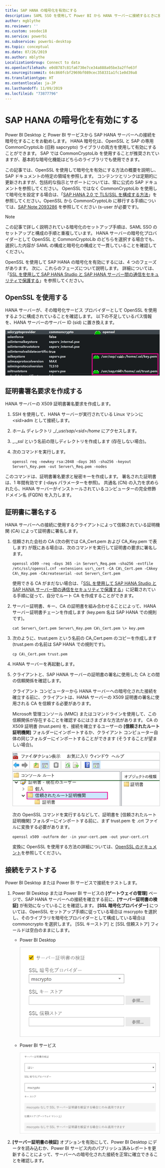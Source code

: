 ```yaml
---
title: SAP HANA の暗号化を有効にする
description: SAML SSO を使用して Power BI から HANA サーバーに接続するときに接続を暗号化する方法について説明します。
author: mgblythe
ms.reviewer: ''
ms.custom: seodec18
ms.service: powerbi
ms.subservice: powerbi-desktop
ms.topic: conceptual
ms.date: 07/26/2019
ms.author: mblythe
LocalizationGroup: Connect to data
ms.openlocfilehash: e0d8787c81fa6730e7ce34a888a05be3a2ffe63f
ms.sourcegitcommit: 64c860fcbf2969bf089cec358331a1fc1e0d39a8
ms.translationtype: HT
ms.contentlocale: ja-JP
ms.lasthandoff: 11/09/2019
ms.locfileid: "73877796"
---
```

# <a name="enable-encryption-for-sap-hana"></a>SAP HANA の暗号化を有効にする

Power BI Desktop と Power BI サービスから SAP HANA サーバーへの接続を暗号化することをお勧めします。 HANA 暗号化は、OpenSSL と SAP の専用 CommonCryptoLib (旧称 sapcrypto) ライブラリの両方を使用して有効にすることができます。 SAP では CommonCryptoLib を使用することが推奨されていますが、基本的な暗号化機能はどちらのライブラリでも使用できます。

この記事では、OpenSSL を使用して暗号化を有効にする方法の概要を説明し、SAP ドキュメントの特定の領域を参照します。 コンテンツとリンクは定期的に更新されますが、包括的な指示とサポートについては、常に公式の SAP ドキュメントを参照してください。 OpenSSL ではなく CommonCryptoLib を使用して暗号化を設定する場合は、「[SAP HANA 2.0 で TLS/SSL を構成する方法](https://blogs.sap.com/2018/11/13/how-to-configure-tlsssl-in-sap-hana-2.0/)」を参照してください。OpenSSL から CommonCryptoLib に移行する手順については、[SAP Note 2093286](https://launchpad.support.sap.com/#/notes/2093286) を参照してください (s-user が必要です)。

> [!NOTE]
> この記事で詳しく説明されている暗号化のセットアップ手順は、SAML SSO のセットアップと構成の手順と重複しています。 HANA サーバーの暗号化プロバイダーとして OpenSSL と CommonCryptoLib のどちらを選択する場合でも、選択した内容が SAML の構成と暗号化の構成とで一貫していることを確認してください。

OpenSSL を使用して SAP HANA の暗号化を有効にするには、4 つのフェーズがあります。 次に、これらのフェーズについて説明します。  詳細については、「[SSL を使用して SAP HANA Studio と SAP HANA サーバー間の通信をセキュリティで保護する](https://blogs.sap.com/2015/09/28/securing-the-communication-between-sap-hana-studio-and-sap-hana-server-through-ssl/)」を参照してください。

## <a name="use-openssl"></a>OpenSSL を使用する

HANA サーバーが、その暗号化サービス プロバイダーとして OpenSSL を使用するように構成されていることを確認します。 以下の不足しているパス情報を、HANA サーバーのサーバー ID (sid) に置き換えます。

![OpenSSL 暗号化サービス プロバイダー](media/desktop-sap-hana-encryption/ssl-crypto-provider.png)

## <a name="create-a-certificate-signing-request"></a>証明書署名要求を作成する

HANA サーバーの X509 証明書署名要求を作成します。

1. SSH を使用して、HANA サーバーが実行されている Linux マシンに \<sid\>adm として接続します。

1. ホーム ディレクトリ _/__usr/sap/\<sid\>/home_ にアクセスします。

1. _.__ssl_ という名前の隠しディレクトリを作成します (存在しない場合)。

1. 次のコマンドを実行します。

    ```
    openssl req -newkey rsa:2048 -days 365 -sha256 -keyout Server\_Key.pem -out Server\_Req.pem -nodes
    ```

このコマンドは、証明書署名要求と秘密キーを作成します。 署名された証明書は、1 年間有効です (-days パラメーターを参照)。 共通名 (CN) の入力を求められたら、HANA サーバーがインストールされているコンピューターの完全修飾ドメイン名 (FQDN) を入力します。

## <a name="get-the-certificate-signed"></a>証明書に署名する

HANA サーバーへの接続に使用するクライアントによって信頼されている証明機関 (CA) によって証明書に署名します。

1. 信頼された会社の CA (次の例では CA\_Cert.pem および CA\_Key.pem で表します) が既にある場合は、次のコマンドを実行して証明書の要求に署名します。

    ```
    openssl x509 -req -days 365 -in Server\_Req.pem -sha256 -extfile /etc/ssl/openssl.cnf -extensions usr\_cert -CA CA\_Cert.pem -CAkey CA\_Key.pem -CAcreateserial -out Server\_Cert.pem
    ```

    使用できる CA がまだない場合は、「[SSL を使用して SAP HANA Studio と SAP HANA サーバー間の通信をセキュリティで保護する](https://blogs.sap.com/2015/09/28/securing-the-communication-between-sap-hana-studio-and-sap-hana-server-through-ssl/)」に記載されている手順に従って、自分でルート CA を作成することができます。

1. サーバー証明書、キー、CA の証明書を組み合わせることによって、HANA サーバー証明書チェーンを作成します (key.pem 名は SAP HANA での規則です)。

    ```
    cat Server\_Cert.pem Server\_Key.pem CA\_Cert.pem \> key.pem
    ```

1. 次のように、trust.pem という名前の CA\_Cert.pem のコピーを作成します (trust.pem の名前は SAP HANA での規則です)。

    ```
    cp CA\_Cert.pem trust.pem
    ```

1. HANA サーバーを再起動します。

1. クライアントと、SAP HANA サーバーの証明書の署名に使用した CA との間の信頼関係を確認します。

    クライアント コンピューターから HANA サーバーへの暗号化された接続を確立する前に、クライアントは、HANA サーバーの X509 証明書の署名に使用される CA を信頼する必要があります。

    Microsoft 管理コンソール (MMC) またはコマンドラインを使用して、この信頼関係が存在することを確認するにはさまざまな方法があります。 CA の X509 証明書 (trust.pem) を、接続を確立するユーザーの **[信頼されたルート証明機関]** フォルダーにインポートするか、クライアント コンピューター自体の同じフォルダーにインポートすることができます (そうすることが望ましい場合)。

    ![[信頼されたルート証明機関] フォルダー](media/desktop-sap-hana-encryption/trusted-root-certification.png)

    次の OpenSSL コマンドを実行するなどして、証明書を [信頼されたルート証明機関] フォルダーにインポートする前に、まず trust.pem を .crt ファイルに変換する必要があります。

    ```
    openssl x509 -outform der -in your-cert.pem -out your-cert.crt
    ```
    
    変換に OpenSSL を使用する方法の詳細については、[OpenSSL のドキュメント](https://www.openssl.org/docs/manmaster/man1/x509.html)を参照してください。

## <a name="test-the-connection"></a>接続をテストする

Power BI Desktop または Power BI サービスで接続をテストします。

1. Power BI Desktop または Power BI サービスの **[ゲートウェイの管理]** ページで、SAP HANA サーバーへの接続を確立する前に、**[サーバー証明書の検証]** が有効になっていることを確認します。 **[SSL 暗号化プロバイダー]** については、OpenSSL セットアップ手順に従っている場合は mscrypto を選択し、そのライブラリを暗号化プロバイダーとして構成している場合は commoncrypto を選択します。 [SSL キーストア] と [SSL 信頼ストア] フィールドは空白のままにします。

    - Power BI Desktop

        ![サーバー証明書の検証 - サービス](media/desktop-sap-hana-encryption/validate-server-certificate-service.png)

    - Power BI サービス

        ![サーバー証明書の検証 - デスクトップ](media/desktop-sap-hana-encryption/validate-server-certificate-desktop.png)

1. **[サーバー証明書の検証]** オプションを有効にして、Power BI Desktop にデータを読み込むか、Power BI サービス内のパブリッシュ済みレポートを更新することによって、サーバーへの暗号化された接続を正常に確立できることを確認します。
